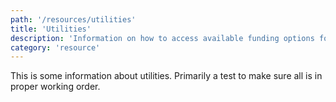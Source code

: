 ```yaml
---
path: '/resources/utilities'
title: 'Utilities'
description: 'Information on how to access available funding options for utility costs, as well as resources on how to work towards lower utility costs.'
category: 'resource'
---
```


This is some information about utilities. Primarily a test to make sure all is in proper working order.